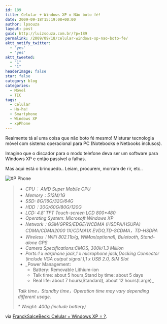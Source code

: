 ```yaml
---
id: 189
title: Celular + Windows XP = Não boto fé!
date: 2009-09-18T15:19:08+00:00
author: lpsouza
layout: post
guid: http://luizsouza.com.br/?p=189
permalink: /2009/09/18/celular-windows-xp-nao-boto-fe/
aktt_notify_twitter:
  - 'yes'
  - 'yes'
aktt_tweeted:
  - "1"
  - "1"
headerImage: false
star: false
category: blog
categories:
  - Móvel
  - TIC
tags:
  - Celular
  - Ha-ha!
  - Smartphone
  - Windows XP
  - xpPhone
---
```

Realmente tá aí uma coisa que não boto fé mesmo! Misturar tecnologia móvel com sistema operacional para PC (Notebooks e Netbooks inclusos).

Imagino que o discador para o modo telefone deva ser um software para Windows XP e então passível a falhas.

Mas aqui está o brinquedo.. Leiam, procurem, morram de rir, etc..

![XP Phone](https://luizsouza.com.br/wp-content/upload/2009/09/XPPhone.jpg)

> * _CPU： AMD Super Mobile CPU_
> * _Memory：512M/1G_
> * _SSD: 8G/16G/32G/64G_
> * _HDD：30G/60G/80G/120G_
> * _LCD: 4.8&#8242; TFT Touch-screen LCD 800*480_
> * _Operating System: Microsoft Windows XP_
> * _Network：GSM/GPRS/EDGE/WCDMA (HSDPA/HSUPA) CDMA/CDMA2000 1X/CDMA1X EVDO,TD-SCDMA，TD-HSDPA_
> * _Wireless：WiFi 802.11b/g, WiMax(optional), Buletooth, Stand-alone GPS_
> * _Camera Specifications:CMOS, 300k/1.3 Million_
> * _Ports:1 x earphone jack,1 x microphone jack,Docking Connector (include VGA output signal ),1 x USB 2.0, SIM Slot_
> * _Power Management:
>   * Battery: Removable Lithium-ion
>   * Talk time: about 5 hours,Stand by time: about 5 days
>   * Real life: about 7 hours(Standard), about 12 hours(Large)_
>
> _Talk time，Standby time，Operation time may vary depending different usage._
>
> _* Weight: 400g (include battery)_

via [FranckSalceBeck: Celular + Windows XP = ?](http://francksalcebeck.blogspot.com/2009/09/celular-windows-xp.html).
